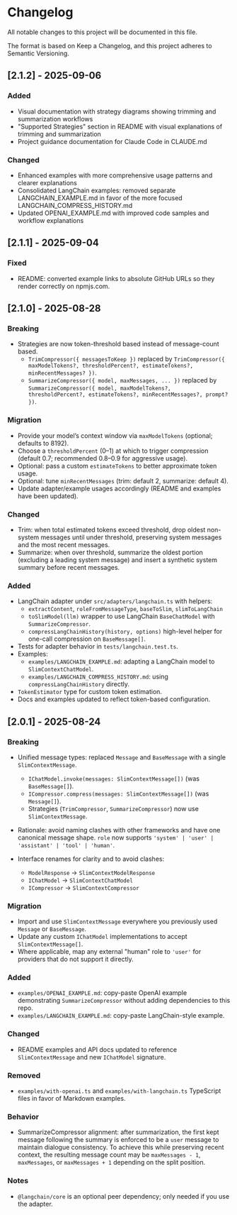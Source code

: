 # Changelog

All notable changes to this project will be documented in this file.

The format is based on Keep a Changelog, and this project adheres to Semantic Versioning.

## [2.1.2] - 2025-09-06

### Added

- Visual documentation with strategy diagrams showing trimming and summarization workflows
- "Supported Strategies" section in README with visual explanations of trimming and summarization
- Project guidance documentation for Claude Code in CLAUDE.md

### Changed

- Enhanced examples with more comprehensive usage patterns and clearer explanations
- Consolidated LangChain examples: removed separate LANGCHAIN_EXAMPLE.md in favor of the more focused LANGCHAIN_COMPRESS_HISTORY.md
- Updated OPENAI_EXAMPLE.md with improved code samples and workflow explanations

## [2.1.1] - 2025-09-04

### Fixed

- README: converted example links to absolute GitHub URLs so they render correctly on npmjs.com.

## [2.1.0] - 2025-08-28

### Breaking

- Strategies are now token-threshold based instead of message-count based.
  - `TrimCompressor({ messagesToKeep })` replaced by `TrimCompressor({ maxModelTokens?, thresholdPercent?, estimateTokens?, minRecentMessages? })`.
  - `SummarizeCompressor({ model, maxMessages, ... })` replaced by `SummarizeCompressor({ model, maxModelTokens?, thresholdPercent?, estimateTokens?, minRecentMessages?, prompt? })`.

### Migration

- Provide your model’s context window via `maxModelTokens` (optional; defaults to 8192).
- Choose a `thresholdPercent` (0–1) at which to trigger compression (default 0.7; recommended 0.8–0.9 for aggressive usage).
- Optional: pass a custom `estimateTokens` to better approximate token usage.
- Optional: tune `minRecentMessages` (trim: default 2, summarize: default 4).
- Update adapter/example usages accordingly (README and examples have been updated).

### Changed

- Trim: when total estimated tokens exceed threshold, drop oldest non-system messages until under threshold, preserving system messages and the most recent messages.
- Summarize: when over threshold, summarize the oldest portion (excluding a leading system message) and insert a synthetic system summary before recent messages.

### Added

- LangChain adapter under `src/adapters/langchain.ts` with helpers:
  - `extractContent`, `roleFromMessageType`, `baseToSlim`, `slimToLangChain`
  - `toSlimModel(llm)` wrapper to use LangChain `BaseChatModel` with `SummarizeCompressor`.
  - `compressLangChainHistory(history, options)` high-level helper for one-call compression on `BaseMessage[]`.
- Tests for adapter behavior in `tests/langchain.test.ts`.
- Examples:
  - `examples/LANGCHAIN_EXAMPLE.md`: adapting a LangChain model to `SlimContextChatModel`.
  - `examples/LANGCHAIN_COMPRESS_HISTORY.md`: using `compressLangChainHistory` directly.
- `TokenEstimator` type for custom token estimation.
- Docs and examples updated to reflect token-based configuration.

## [2.0.1] - 2025-08-24

### Breaking

- Unified message types: replaced `Message` and `BaseMessage` with a single `SlimContextMessage`.
  - `IChatModel.invoke(messages: SlimContextMessage[])` (was `BaseMessage[]`).
  - `ICompressor.compress(messages: SlimContextMessage[])` (was `Message[]`).
  - Strategies (`TrimCompressor`, `SummarizeCompressor`) now use `SlimContextMessage`.
- Rationale: avoid naming clashes with other frameworks and have one canonical message shape. `role` now supports `'system' | 'user' | 'assistant' | 'tool' | 'human'`.

- Interface renames for clarity and to avoid clashes:
  - `ModelResponse` -> `SlimContextModelResponse`
  - `IChatModel` -> `SlimContextChatModel`
  - `ICompressor` -> `SlimContextCompressor`

### Migration

- Import and use `SlimContextMessage` everywhere you previously used `Message` or `BaseMessage`.
- Update any custom `IChatModel` implementations to accept `SlimContextMessage[]`.
- Where applicable, map any external "human" role to `'user'` for providers that do not support it directly.

### Added

- `examples/OPENAI_EXAMPLE.md`: copy-paste OpenAI example demonstrating `SummarizeCompressor` without adding dependencies to this repo.
- `examples/LANGCHAIN_EXAMPLE.md`: copy-paste LangChain-style example.

### Changed

- README examples and API docs updated to reference `SlimContextMessage` and new `IChatModel` signature.

### Removed

- `examples/with-openai.ts` and `examples/with-langchain.ts` TypeScript files in favor of Markdown examples.

### Behavior

- SummarizeCompressor alignment: after summarization, the first kept message following the summary is enforced to be a `user` message to maintain dialogue consistency. To achieve this while preserving recent context, the resulting message count may be `maxMessages - 1`, `maxMessages`, or `maxMessages + 1` depending on the split position.

### Notes

- `@langchain/core` is an optional peer dependency; only needed if you use the adapter.

